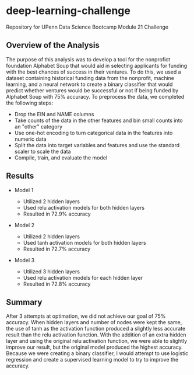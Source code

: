 # deep-learning-challenge
Repository for UPenn Data Science Bootcamp Module 21 Challenge

## Overview of the Analysis
The purpose of this analysis was to develop a tool for the nonprofict foundation Alphabet Soup that would aid in selecting applicants for funding with the best chances of success in their ventures.  To do this, we used a dataset containing historical funding data from the nonprofit, machine learning, and a neural network to create a binary classifier that would predict whether ventures would be successful or not if being funded by Alphabet Soup with 75% accuracy. To preprocess the data, we completed the following steps:

* Drop the EIN and NAME columns
* Take counts of the data in the other features and bin small counts into an "other" category
* Use one-hot encoding to turn categorical data in the features into numeric data
* Split the data into target variables and features and use the standard scaler to scale the data
* Compile, train, and evaluate the model

## Results
* Model 1
    * Utilized 2 hidden layers
    * Used relu activation models for both hidden layers
    * Resulted in 72.9% accuracy

* Model 2
    * Utilized 2 hidden layers
    * Used tanh activation models for both hidden layers
    * Resulted in 72.7% accuracy

* Model 3
    * Utilized 3 hidden layers
    * Used relu activation models for each hidden layer
    * Resulted in 72.8% accuracy
    
## Summary
After 3 attempts at optimation, we did not achieve our goal of 75% accuracy.  When hidden layers and number of nodes were kept the same, the use of tanh as the activation function produced a slightly less accurate result than the relu activation function.  With the addition of an extra hidden layer and using the original relu activation function, we were able to slightly improve our result, but the original model produced the highest accuracy.  Because we were creating a binary classifier, I would attempt to use logistic regression and create a supervised learning model to try to improve the accuracy.